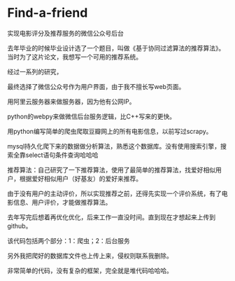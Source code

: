 # Find-a-friend
实现电影评分及推荐服务的微信公众号后台

去年毕业的时候毕业设计选了一个题目，叫做《基于协同过滤算法的推荐算法》。当时为了这片论文，我想写一个可用的推荐系统。

经过一系列的研究，

最终选择了微信公众号作为用户界面，由于我不擅长写web页面。

用阿里云服务器来做服务器，因为他有公网IP。

python的webpy来做微信后台服务逻辑，比C++写来的更快。

用python编写简单的爬虫爬取豆瓣网上的所有电影信息，以前写过scrapy。

mysql持久化爬下来的数据做分析算法，熟悉这个数据库。没有使用搜索引擎，搜索全靠select语句条件查询哈哈哈

推荐算法：自己研究了一下推荐算法，使用了最简单的推荐算法，找爱好相似用户，根据爱好相似用户（好基友）的爱好来推荐。

由于没有用户的主动评价，所以实现推荐之前，还得先实现一个评价系统，有了电影信息、用户评价，才能做推荐算法。

去年写完后想着再优化优化，后来工作一直没时间。直到现在才想起来上传到github。

该代码包括两个部分：1：爬虫；2：后台服务

另外我把爬好的数据库文件也上传上来，侵权则联系我删除。

非常简单的代码，没有复杂的框架，完全就是堆代码哈哈哈。
